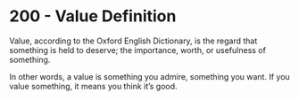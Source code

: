 # 200 - Value Definition

Value, according to the Oxford English Dictionary, is the regard that something is held to deserve; the importance, worth, or usefulness of something.

In other words, a value is something you admire, something you want. If you value something, it means you think it’s good.